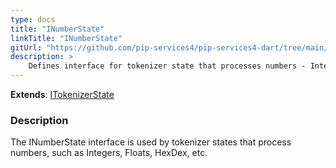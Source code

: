 ```yaml
---
type: docs
title: "INumberState"
linkTitle: "INumberState"
gitUrl: "https://github.com/pip-services4/pip-services4-dart/tree/main/pip-services4-expressions-dart"
description: > 
    Defines interface for tokenizer state that processes numbers - Integers, Floats, HexDec.
---
```


**Extends**: [ITokenizerState](../itokenizer_state)

### Description

The INumberState interface is used by tokenizer states that process numbers, such as Integers, Floats, HexDex, etc.
